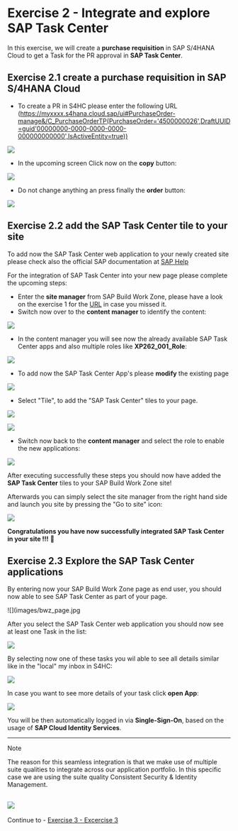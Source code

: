 # Exercise 2 - Integrate and explore SAP Task Center

In this exercise, we will create a **purchase requisition** in SAP S/4HANA Cloud to get a Task for the PR approval in **SAP Task Center**.

## Exercise 2.1 create a purchase requisition in SAP S/4HANA Cloud

- To create a PR in S4HC please enter the following URL (https://myxxxx.s4hana.cloud.sap/ui#PurchaseOrder-manage&/C_PurchaseOrderTP(PurchaseOrder='4500000026',DraftUUID=guid'00000000-0000-0000-0000-000000000000',IsActiveEntity=true))

![](images/s4prcopy.jpg)

- In the upcoming screen Click now on the **copy** button:

![](images/s4prcopy_order.jpg)

- Do not change anything an press finally the **order** button:

![](images/s4prcopy_success.jpg)


## Exercise 2.2 add the SAP Task Center tile to your site

To add now the SAP Task Center web application to your newly created site please check also the official SAP documentation at [SAP Help](https://help.sap.com/docs/task-center/sap-task-center/create-task-center-tile-on-sap-build-work-zone-standard-edition)

For the integration of SAP Task Center into your new page please complete the upcoming steps:

- Enter the **site manager** from SAP Build Work Zone, please have a look on the exercise 1 for the [URL](../ex1/README.md) in case you missed it.
- Switch now over to the **content manager** to identify the content:

![](images/content_manager_access.jpg)

- In the content manager you will see now the already available SAP Task Center apps and also multiple roles like **XP262_001_Role**:

![](images/content_manager_tc.jpg)

- To add now the SAP Task Center App's please **modify** the existing page

![](images/add_tc_widget_to_page.jpg)

-  Select "Tile", to add the "SAP Task Center" tiles to your page.

![](images/widget.jpg)

![](images/add_tc_apps.jpg)

- Switch now back to the **content manager** and select the role to enable the new applications:

![](images/add_apps_to_role.jpg)

After executing successfully these steps you should now have added the **SAP Task Center** tiles to your SAP Build Work Zone site!

Afterwards you can simply select the site manager from the right hand side and launch you site by pressing the "Go to site" icon:

![](images/stc_launch.jpg)

**Congratulations you have now successfully integrated SAP Task Center in your site !!!** :wave:

## Exercise 2.3 Explore the SAP Task Center applications

By entering now your SAP Build Work Zone page as end user, you should now able to see SAP Task Center as part of your page.

![](images/bwz_page.jpg

After you select the SAP Task Center web application you should now see at least one Task in the list:

![](images/taskcenter.jpg)

By selecting now one of these tasks you wil able to see all details similar like in the "local" my inbox in S4HC:

![](images/taskdetail.jpg)

In case you want to see more details of your task click **open App**:

![](images/openapp.jpg)

You will be then automatically logged in via **Single-Sign-On**, based on the usage of **SAP Cloud Identity Services**.

---
> [!NOTE]
> The reason for this seamless integration is that we make use of multiple suite qualities to integrate across our application portfolio. In this specific case we are using the suite quality Consistent Security & Identity Management.

![](images/suite_quality_overview.jpg)
---


Continue to - [Exercise 3 - Excercise 3 ](../ex3/README.md)
